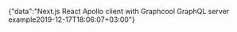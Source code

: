 {"data":"Next.js React Apollo client with Graphcool GraphQL server example2019-12-17T18:06:07+03:00"}
